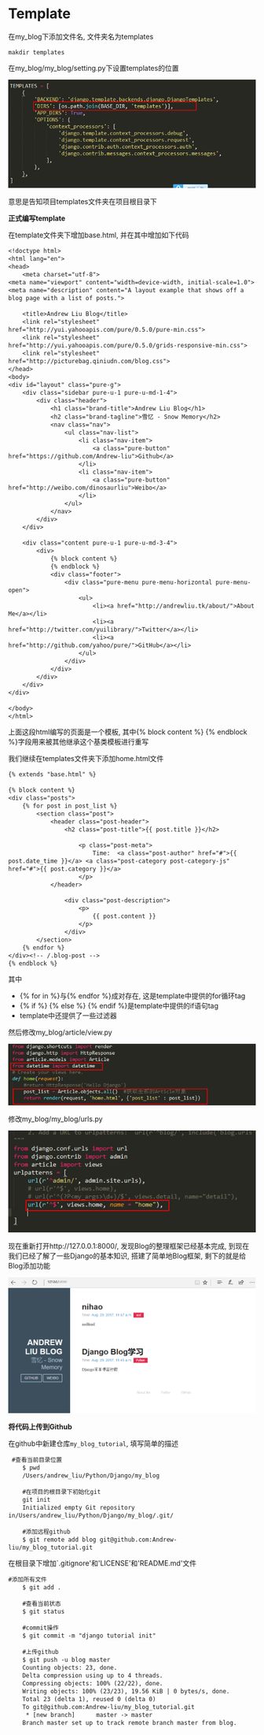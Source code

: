# Template
在my_blog下添加文件名, 文件夹名为templates
```
makdir templates
```

在my_blog/my_blog/setting.py下设置templates的位置

![04-django-templates-setting](_images/django-blog/04-django-templates-setting.png)

意思是告知项目templates文件夹在项目根目录下

**正式编写template**

在template文件夹下增加base.html, 并在其中增加如下代码

```
<!doctype html>
<html lang="en">
<head>
    <meta charset="utf-8">
<meta name="viewport" content="width=device-width, initial-scale=1.0">
<meta name="description" content="A layout example that shows off a blog page with a list of posts.">

    <title>Andrew Liu Blog</title>
    <link rel="stylesheet" href="http://yui.yahooapis.com/pure/0.5.0/pure-min.css">
    <link rel="stylesheet" href="http://yui.yahooapis.com/pure/0.5.0/grids-responsive-min.css">
    <link rel="stylesheet" href="http://picturebag.qiniudn.com/blog.css">
</head>
<body>
<div id="layout" class="pure-g">
    <div class="sidebar pure-u-1 pure-u-md-1-4">
        <div class="header">
            <h1 class="brand-title">Andrew Liu Blog</h1>
            <h2 class="brand-tagline">雪忆 - Snow Memory</h2>
            <nav class="nav">
                <ul class="nav-list">
                    <li class="nav-item">
                        <a class="pure-button" href="https://github.com/Andrew-liu">Github</a>
                    </li>
                    <li class="nav-item">
                        <a class="pure-button" href="http://weibo.com/dinosaurliu">Weibo</a>
                    </li>
                </ul>
            </nav>
        </div>
    </div>

    <div class="content pure-u-1 pure-u-md-3-4">
        <div>
            {% block content %}
            {% endblock %}
            <div class="footer">
                <div class="pure-menu pure-menu-horizontal pure-menu-open">
                    <ul>
                        <li><a href="http://andrewliu.tk/about/">About Me</a></li>
                        <li><a href="http://twitter.com/yuilibrary/">Twitter</a></li>
                        <li><a href="http://github.com/yahoo/pure/">GitHub</a></li>
                    </ul>
                </div>
            </div>
        </div>
    </div>
</div>

</body>
</html>
```

上面这段html编写的页面是一个模板, 其中{% block content %} {% endblock %}字段用来被其他继承这个基类模板进行重写

我们继续在templates文件夹下添加home.html文件

```
{% extends "base.html" %}

{% block content %}
<div class="posts">
    {% for post in post_list %}
        <section class="post">
            <header class="post-header">
                <h2 class="post-title">{{ post.title }}</h2>

                    <p class="post-meta">
                        Time:  <a class="post-author" href="#">{{ post.date_time }}</a> <a class="post-category post-category-js" href="#">{{ post.category }}</a>
                    </p>
            </header>

                <div class="post-description">
                    <p>
                        {{ post.content }}
                    </p>
                </div>
        </section>
    {% endfor %}
</div><!-- /.blog-post -->
{% endblock %}
```
其中
* {% for in %}与{% endfor %}成对存在, 这是template中提供的for循环tag
* {% if %} {% else %} {% endif %}是template中提供的if语句tag
* template中还提供了一些过滤器

然后修改my_blog/article/view.py

![04-django-blog-view-home](_images/django-blog/04-django-blog-view-home.png)

修改my_blog/my_blog/urls.py

![04-dijango-blog-url](_images/django-blog/04-dijango-blog-url.png)

现在重新打开http://127.0.0.1:8000/, 发现Blog的整理框架已经基本完成, 到现在我们已经了解了一些Django的基本知识, 搭建了简单地Blog框架, 剩下的就是给Blog添加功能

![04-django-blog-index](_images/django-blog/04-django-blog-index.png)

**将代码上传到Github**

在github中新建仓库`my_blog_tutorial`, 填写简单的描述

```
 #查看当前目录位置
    $ pwd
    /Users/andrew_liu/Python/Django/my_blog

    #在项目的根目录下初始化git
    git init
    Initialized empty Git repository in/Users/andrew_liu/Python/Django/my_blog/.git/

    #添加远程github
    $ git remote add blog git@github.com:Andrew-liu/my_blog_tutorial.git
```

在根目录下增加`.gitignore'和'LICENSE'和'README.md'文件

```
#添加所有文件
    $ git add .

    #查看当前状态
    $ git status

    #commit操作
    $ git commit -m "django tutorial init"

    #上传github
    $ git push -u blog master
    Counting objects: 23, done.
    Delta compression using up to 4 threads.
    Compressing objects: 100% (22/22), done.
    Writing objects: 100% (23/23), 19.56 KiB | 0 bytes/s, done.
    Total 23 (delta 1), reused 0 (delta 0)
    To git@github.com:Andrew-liu/my_blog_tutorial.git
     * [new branch]      master -> master
    Branch master set up to track remote branch master from blog.
```